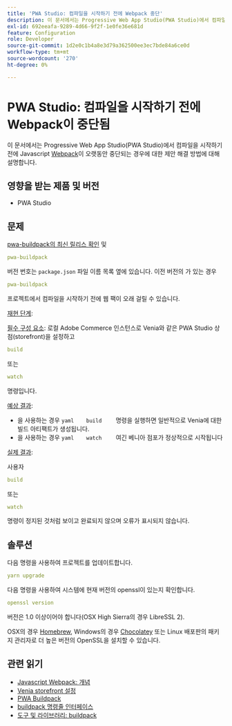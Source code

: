 ```yaml
---
title: 'PWA Studio: 컴파일을 시작하기 전에 Webpack 중단'
description: 이 문서에서는 Progressive Web App Studio(PWA Studio)에서 컴파일을 시작하기 전에 Javascript [Webpack](https://magento.github.io/pwa-studio/technologies/tools-libraries/#webpack)이 오랫동안 중단되는 경우에 대한 제안 해결 방법에 대해 설명합니다.
exl-id: 692eeafa-9289-4d66-9f2f-1e0fe36e681d
feature: Configuration
role: Developer
source-git-commit: 1d2e0c1b4a8e3d79a362500ee3ec7bde84a6ce0d
workflow-type: tm+mt
source-wordcount: '270'
ht-degree: 0%

---
```


# PWA Studio: 컴파일을 시작하기 전에 Webpack이 중단됨

이 문서에서는 Progressive Web App Studio(PWA Studio)에서 컴파일을 시작하기 전에 Javascript [Webpack](https://magento.github.io/pwa-studio/technologies/tools-libraries/#webpack)이 오랫동안 중단되는 경우에 대한 제안 해결 방법에 대해 설명합니다.

## 영향을 받는 제품 및 버전

* PWA Studio

## 문제

[pwa-buildpack의 최신 릴리스 확인](https://github.com/magento/pwa-studio/tree/master/packages/pwa-buildpack) 및

```yaml
pwa-buildpack
```

버전 번호는 `package.json` 파일 이름 목록 옆에 있습니다. 이전 버전의 가 있는 경우

```yaml
pwa-buildpack
```

프로젝트에서 컴파일을 시작하기 전에 웹 팩이 오래 걸릴 수 있습니다.

<u>재현 단계</u>:

<u>필수 구성 요소</u>: 로컬 Adobe Commerce 인스턴스로 Venia와 같은 PWA Studio 상점(storefront)을 설정하고

```yaml
build
```

또는

```yaml
watch
```

명령입니다.

<u>예상 결과</u>:

* 을 사용하는 경우    ```yaml    build    ```    명령을 실행하면 일반적으로 Venia에 대한 빌드 아티팩트가 생성됩니다.
* 을 사용하는 경우    ```yaml    watch    ```    여긴 베니아 점포가 정상적으로 시작됩니다

<u>실제 결과</u>:

사용자

```yaml
build
```

또는

```yaml
watch
```

명령이 정지된 것처럼 보이고 완료되지 않으며 오류가 표시되지 않습니다.

## 솔루션

다음 명령을 사용하여 프로젝트를 업데이트합니다.

```yaml
yarn upgrade
```

다음 명령을 사용하여 시스템에 현재 버전의 openssl이 있는지 확인합니다.

```yaml
openssl version
```

버전은 1.0 이상이어야 합니다(OSX High Sierra의 경우 LibreSSL 2).

OSX의 경우 [Homebrew](https://brew.sh/), Windows의 경우 [Chocolatey](https://chocolatey.org/) 또는 Linux 배포판의 패키지 관리자로 더 높은 버전의 OpenSSL을 설치할 수 있습니다.

## 관련 읽기

* [Javascript Webpack: 개념](https://webpack.js.org/concepts/)
* [Venia storefront 설정](https://magento.github.io/pwa-studio/venia-pwa-concept/setup/)
* [PWA Buildpack](https://magento.github.io/pwa-studio/pwa-buildpack/)
* [buildpack 명령줄 인터페이스](https://magento.github.io/pwa-studio/pwa-buildpack/reference/buildpack-cli/)
* [도구 및 라이브러리: buildpack](https://magento.github.io/pwa-studio/technologies/tools-libraries/#webpack)
